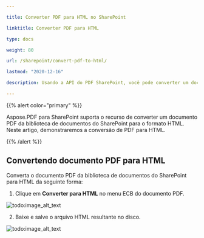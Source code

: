 ```yaml
---

title: Converter PDF para HTML no SharePoint

linktitle: Converter PDF para HTML

type: docs

weight: 80

url: /sharepoint/convert-pdf-to-html/

lastmod: "2020-12-16"

description: Usando a API do PDF SharePoint, você pode converter um documento PDF da biblioteca de documentos do SharePoint para o formato HTML.

---
```




{{% alert color="primary" %}}



Aspose.PDF para SharePoint suporta o recurso de converter um documento PDF da biblioteca de documentos do SharePoint para o formato HTML. Neste artigo, demonstraremos a conversão de PDF para HTML.



{{% /alert %}}



## **Convertendo documento PDF para HTML**



Converta o documento PDF da biblioteca de documentos do SharePoint para HTML da seguinte forma:



1. Clique em **Converter para HTML** no menu ECB do documento PDF.



![todo:image_alt_text](convert-pdf-to-html_1.png)



2. Baixe e salve o arquivo HTML resultante no disco.



![todo:image_alt_text](convert-pdf-to-html_2.png)
